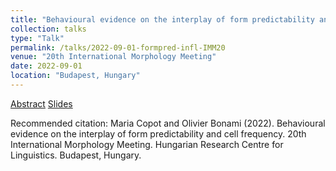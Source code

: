 ```yaml
---
title: "Behavioural evidence on the interplay of form predictability and cell frequency"
collection: talks
type: "Talk"
permalink: /talks/2022-09-01-formpred-infl-IMM20
venue: "20th International Morphology Meeting"
date: 2022-09-01
location: "Budapest, Hungary"
---
```


[Abstract](https://copotm.github.io/files/2022-09-01-formpred-infl-IMM20-abstract.pdf)
[Slides](https://copotm.github.io/files/2022-09-01-formpred-infl-IMM20-slides.pdf)

Recommended citation: Maria Copot and Olivier Bonami (2022). Behavioural evidence on the interplay of form predictability and cell frequency. 20th International Morphology Meeting. Hungarian Research Centre for Linguistics. Budapest, Hungary.
